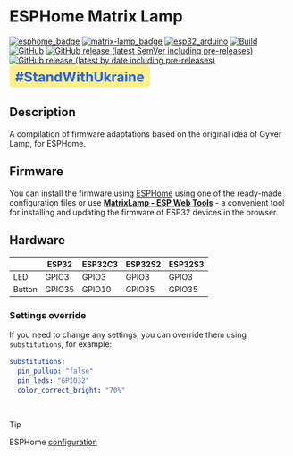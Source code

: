 # ESPHome Matrix Lamp
[![esphome_badge](https://img.shields.io/static/v1?label=ESPHome&message=Config&color=blue&logo=esphome)](https://esphome.io/)
[![matrix-lamp_badge](https://img.shields.io/badge/Matrix-Lamp-orange.svg)](https://github.com/andrewjswan/matrix-lamp/)
[![esp32_arduino](https://img.shields.io/badge/ESP32-Arduino-darkcyan.svg)](https://esphome.io/)
[![Build](https://github.com/andrewjswan/matrix-lamp/actions/workflows/build.yaml/badge.svg)](https://github.com/andrewjswan/matrix-lamp/actions/workflows/build.yaml)
[![GitHub](https://img.shields.io/github/license/andrewjswan/matrix-lamp?color=blue)](https://github.com/andrewjswan/matrix-lamp/blob/main/LICENSE)
[![GitHub release (latest SemVer including pre-releases)](https://img.shields.io/github/v/release/andrewjswan/matrix-lamp?include_prereleases)](https://github.com/andrewjswan/matrix-lamp/releases)
[![GitHub release (latest by date including pre-releases)](https://img.shields.io/github/downloads-pre/andrewjswan/matrix-lamp/latest/total?label=release@downloads)](https://github.com/andrewjswan/matrix-lamp/releases)
[![StandWithUkraine](https://raw.githubusercontent.com/vshymanskyy/StandWithUkraine/main/badges/StandWithUkraine.svg)](https://github.com/vshymanskyy/StandWithUkraine/blob/main/docs/README.md)

## Description
A compilation of firmware adaptations based on the original idea of Gyver Lamp, for ESPHome.

## Firmware
You can install the firmware using [ESPHome](https://esphome.io/) using one of the ready-made configuration files or use [**MatrixLamp - ESP Web Tools**](https://andrewjswan.github.io/matrix-lamp/) - a convenient tool for installing and updating the firmware of ESP32 devices in the browser.

## Hardware
|       |ESP32  |ESP32C3 |ESP32S2 | ESP32S3 | 
|-------|-------|--------|--------|---------|
|LED    |GPIO3  |GPIO3   |GPIO3   |GPIO3    |
|Button |GPIO35 |GPIO10  |GPIO35  |GPIO35   |

### Settings override

If you need to change any settings, you can override them using `substitutions`, for example:
```Yaml
substitutions:
  pin_pullup: "false"
  pin_leds: "GPIO32"
  color_correct_bright: "70%"
```

<br />

> [!TIP]
> ESPHome [configuration](https://github.com/andrewjswan/esphome-config)
